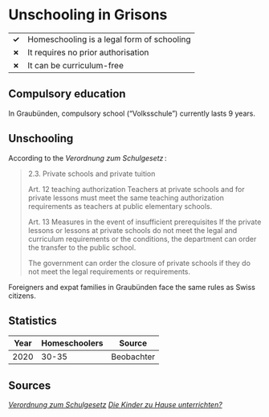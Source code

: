 # Unschooling in Grisons

|       |                                            |
| ----- | ------------------------------------------ |
| **✓** | Homeschooling is a legal form of schooling |
| **✗** | It requires no prior authorisation         |
| **✗** | It can be curriculum-free                  |

## Compulsory education

In Graubünden, compulsory school (“Volksschule”) currently lasts 9 years.

## Unschooling

According to the *Verordnung zum Schulgesetz* :

> 2.3. Private schools and private tuition
>
> Art. 12
> teaching authorization
> Teachers at private schools and for private lessons must meet the same teaching authorization requirements as teachers at public elementary schools.
>
> Art. 13
> Measures in the event of insufficient prerequisites
> If the private lessons or lessons at private schools do not meet the legal and curriculum requirements or the conditions, the department can order the transfer to the public school.
>
> The government can order the closure of private schools if they do not meet the legal requirements or requirements.

Foreigners and expat families in Graubünden face the same rules as Swiss citizens.

## Statistics

| Year | Homeschoolers | Source     |
| ---- | ------------- | ---------- |
| 2020 | 30-35         | Beobachter |

## Sources

[_Verordnung zum Schulgesetz_](https://www.gr-lex.gr.ch/app/de/texts_of_law/421.010)
[_Die Kinder zu Hause unterrichten?_](https://www.beobachter.ch/bildung/schule/die-kinder-zu-hause-unterrichten-357929)
